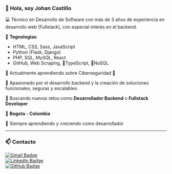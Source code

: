 ### 👋 Hola, soy Johan Castillo

💻 Técnico en Desarrollo de Software con más de 3 años de experiencia en desarrollo web (Fullstack), con especial interés en el backend.

🔧 **Tegnologias**:
- HTML, CSS, Sass, JavaScript
- Python (Flask, Django)
- PHP, SQL, MySQL, React
- GitHub, Web Scraping, 🌱TypeScript, 🌱NoSQL

🧠 Actualmente aprendiendo sobre Ciberseguridad 🔐

🚀 Apasionado por el desarrollo backend y la creación de soluciones funcionales, seguras y escalables.

💼 Buscando nuevos retos como **Desarrollador Backend** o **Fullstack Developer**

📌  **Bogota - Colombia**

🌱 Siempre aprendiendo y creciendo como desarrollador

---

### 📫 Contacto

[![Gmail Badge](https://img.shields.io/badge/-johanncastillo92@gmail.com-c14438?style=flat-square&logo=Gmail&logoColor=white&link=mailto:johanncastillo92@gmail.com)](mailto:johanncastillo92@gmail.com)  
[![LinkedIn Badge](https://img.shields.io/badge/-LinkedIn-0077B5?style=flat-square&logo=Linkedin&logoColor=white&link=https://www.linkedin.com/in/johancastillo-fullstack/)](https://www.linkedin.com/in/johancastillo-fullstack/)  
[![GitHub Badge](https://img.shields.io/badge/-GitHub-24292e?style=flat-square&logo=github&logoColor=white&link=https://github.com/JohaCasti)](https://github.com/JohaCasti)  
<!-- [![Website Badge](https://img.shields.io/badge/-Portafolio-0e76a8?style=flat-square&logo=Google-Chrome&logoColor=white&link=https://jhcastillo.dev)](https://jhcastillo.dev) -->